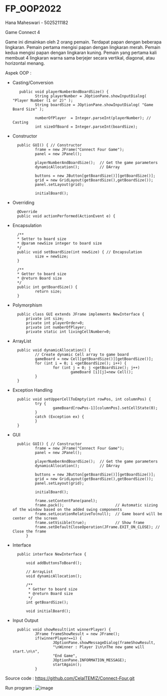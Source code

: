 # FP_OOP2022
Hana Maheswari - 5025211182

Game Connect 4

Game ini dimainkan oleh 2 orang pemain. Terdapat papan dengan beberapa lingkaran. Pemain pertama mengisi papan dengan lingkaran merah. Pemain kedua mengisi papan dengan lingkaran kuning. Pemain yang pertama kali membuat 4 lingkaran warna sama berjejer secara vertikal, diagonal, atau horizontal menang.

Aspek OOP :
- Casting/Conversion

         public void playerNumberAndBoardSize() {
                String playerNumber = JOptionPane.showInputDialog( "Player Number (1 or 2)" );
                String boardSize = JOptionPane.showInputDialog( "Game Board Size" );

                numberOfPlayer  = Integer.parseInt(playerNumber); // Casting
                int sizeOfBoard = Integer.parseInt(boardSize);
        
- Constructor

        public GUI() { // Constructor       
                frame = new JFrame("Connect Four Game");
                panel = new JPanel();

                playerNumberAndBoardSize();  // Get the game parameters
                dynamicAllocation();         // DArray

                buttons = new JButton[getBoardSize()][getBoardSize()];    
                grid = new GridLayout(getBoardSize(),getBoardSize());     
                panel.setLayout(grid);   

                initialBoard();
        
- Overriding

        @Override
        public void actionPerformed(ActionEvent e) {
        
- Encapsulation 

        /**
        * Setter to board size
        * @param newSize integer to board size
        */
        public void setBoardSize(int newSize) { // Encapsulation
                size = newSize;
        }
    
        /**
        * Getter to board size
        * @return Board size
        */
        public int getBoardSize() {
                return size;
        }
    
- Polymorphism

        public class GUI extends JFrame implements NewInterface {
            private int size;                            
            private int playerOrder=0;                    
            private int numberOfPlayer;                   
            private static int livingCellNumber=0;    
    
- ArrayList

        public void dynamicAllocation() {
                // Create dynamic Cell array to game board
                gameBoard = new Cell[getBoardSize()][getBoardSize()];
                for (int i = 0; i <getBoardSize(); i++) {
                        for (int j = 0; j <getBoardSize(); j++)
                                gameBoard [i][j]=new Cell(); 
                }
        } 
    
- Exception Handling

        public void setUpperCellToEmpty(int rowPos, int columnPos) {
                try {
                        gameBoard[rowPos-1][columnPos].setCellState(0);    
                }   
                catch (Exception ex) { 
                }      
        }
    
- GUI

        public GUI() { // Constructor       
                frame = new JFrame("Connect Four Game");
                panel = new JPanel();

                playerNumberAndBoardSize();  // Get the game parameters
                dynamicAllocation();         // DArray

                buttons = new JButton[getBoardSize()][getBoardSize()];    
                grid = new GridLayout(getBoardSize(),getBoardSize());     
                panel.setLayout(grid);   

                initialBoard();

                frame.setContentPane(panel);
                frame.pack();                       // Automatic sizing of the window based on the added swing components
                frame.setLocationRelativeTo(null);  // Game board will be center of the screen 
                frame.setVisible(true);             // Show frame
                frame.setDefaultCloseOperation(JFrame.EXIT_ON_CLOSE); // Close the frame
            }
    
- Interface

        public interface NewInterface {

            void addButtonsToBoard();

            // ArrayList
            void dynamicAllocation();

            /**
             * Getter to board size
             * @return Board size
             */
            int getBoardSize();

            void initialBoard();
    
- Input Output

        public void showResult(int winnerPlayer) {
                JFrame frameShowResult = new JFrame();       
                if(winnerPlayer==1) {
                        JOptionPane.showMessageDialog(frameShowResult,
                        "\nWinner : Player 1\n\nThe new game will start.\n\n",
                        "End Game",
                        JOptionPane.INFORMATION_MESSAGE);
                        startAgain(); 
                }

Source code : https://github.com/CelalTEMIZ/Connect-Four.git

Run program :
![image](https://user-images.githubusercontent.com/108173681/207382610-d4628a6e-35a3-486c-a35b-8d4731907b96.png)

